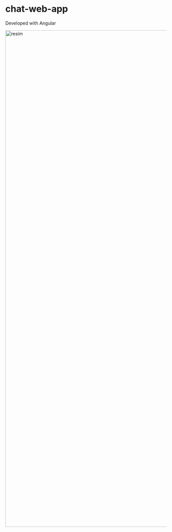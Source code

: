 # chat-web-app
Developed with Angular

<img width="1552" alt="resim" src="https://github.com/makifakkaya/chat-web-app/assets/60367291/32bcc5af-86bb-4f07-8148-93ed1f6e3538">
